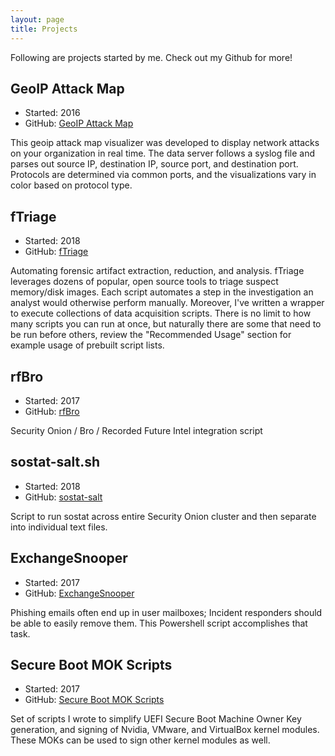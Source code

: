```yaml
---
layout: page
title: Projects
---
```


Following are projects started by me. Check out my Github for more!

## GeoIP Attack Map
- Started: 2016
- GitHub: [GeoIP Attack Map](https://github.com/MatthewClarkMay/geoip-attack-map)

This geoip attack map visualizer was developed to display network attacks on your organization in real time. The data server follows a syslog file and parses out source IP, destination IP, source port, and destination port. Protocols are determined via common ports, and the visualizations vary in color based on protocol type.

## fTriage
- Started: 2018
- GitHub: [fTriage](https://github.com/MatthewClarkMay/fTriage)

Automating forensic artifact extraction, reduction, and analysis. fTriage leverages dozens of popular, open source tools to triage suspect memory/disk images. Each script automates a step in the investigation an analyst would otherwise perform manually. Moreover, I've written a wrapper to execute collections of data acquisition scripts. There is no limit to how many scripts you can run at once, but naturally there are some that need to be run before others, review the "Recommended Usage" section for example usage of prebuilt script lists.   
 
## rfBro
- Started: 2017
- GitHub: [rfBro](https://github.com/MatthewClarkMay/rfBro)

Security Onion / Bro / Recorded Future Intel integration script

## sostat-salt.sh
- Started: 2018
- GitHub: [sostat-salt](https://github.com/MatthewClarkMay/sostat-salt)

Script to run sostat across entire Security Onion cluster and then separate into individual text files.   

## ExchangeSnooper
- Started: 2017
- GitHub: [ExchangeSnooper](https://github.com/MatthewClarkMay/ExchangeSnooper)

Phishing emails often end up in user mailboxes; Incident responders should be able to easily remove them. This Powershell script accomplishes that task.

## Secure Boot MOK Scripts
- Started: 2017
- GitHub: [Secure Boot MOK Scripts](https://github.com/MatthewClarkMay/secure-boot-mok-scripts)

Set of scripts I wrote to simplify UEFI Secure Boot Machine Owner Key generation, and signing of Nvidia, VMware, and VirtualBox kernel modules. These MOKs can be used to sign other kernel modules as well.

